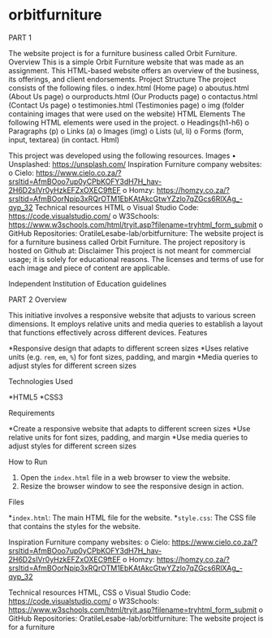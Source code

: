# orbitfurniture

PART 1

The website project is for a furniture business called Orbit Furniture.
Overview
This is a simple Orbit Furniture website that was made as an assignment. This HTML-based website offers an overview of the business, its offerings, and client endorsements.
Project Structure
The project consists of the following files.
o	index.html (Home page)
o	aboutus.html (About Us page)
o	ourproducts.html (Our Products page)
o	contactus.html (Contact Us page)
o	testimonies.html (Testimonies page)
o	img (folder containing images that were used on the website)
HTML Elements
The following HTML elements were used in the project.
o	Headings(h1-h6)
o	Paragraphs (p)
o	Links (a)
o	Images (img)
o	Lists (ul, li)
o	Forms (form, input, textarea) (in contact. Html)

This project was developed using the following resources.
Images
•	Unsplashed: https://unsplash.com/
Inspiration
Furniture company websites:
o	Cielo: https://www.cielo.co.za/?srsltid=AfmBOoo7up0yCPbKOFY3dH7H_hav-2H6D2sIVr0yHzkEFZxOXEC9ftEF
o	Homzy: https://homzy.co.za/?srsltid=AfmBOorNpip3xRQrOTM1EbKAtAkcGtwYZzlo7qZGcs6RlXAg_-qyp_32
Technical resources
HTML
o	Visual Studio Code: https://code.visualstudio.com/ 
o	W3Schools: https://www.w3schools.com/html/tryit.asp?filename=tryhtml_form_submit 
o	GitHub Repositories: OratileLesabe-lab/orbitfurniture: The website project is for a furniture business called Orbit Furniture.
The project repository is hosted on Github at: 
Disclaimer
This project is not meant for commercial usage; it is solely for educational reasons. The licenses and terms of use for each image and piece of content are applicable.

Independent Institution of Education guidelines

PART 2
Overview

This initiative involves a responsive website that adjusts to various screen dimensions. It employs relative units and media queries to establish a layout that functions effectively across different devices.
Features

*Responsive design that adapts to different screen sizes
*Uses relative units (e.g. `rem`, `em`, `%`) for font sizes, padding, and margin
*Media queries to adjust styles for different screen sizes

Technologies Used

*HTML5
*CSS3

 Requirements

*Create a responsive website that adapts to different screen sizes
*Use relative units for font sizes, padding, and margin
*Use media queries to adjust styles for different screen sizes

How to Run

1. Open the `index.html` file in a web browser to view the website.
2. Resize the browser window to see the responsive design in action.

Files

*`index.html`: The main HTML file for the website.
*`style.css`: The CSS file that contains the styles for the website.

Inspiration
Furniture company websites:
o	Cielo: https://www.cielo.co.za/?srsltid=AfmBOoo7up0yCPbKOFY3dH7H_hav-2H6D2sIVr0yHzkEFZxOXEC9ftEF
o	Homzy: https://homzy.co.za/?srsltid=AfmBOorNpip3xRQrOTM1EbKAtAkcGtwYZzlo7qZGcs6RlXAg_-qyp_32

Technical resources
HTML, CSS
o	Visual Studio Code: https://code.visualstudio.com/ 
o	W3Schools: https://www.w3schools.com/html/tryit.asp?filename=tryhtml_form_submit 
o	GitHub Repositories: OratileLesabe-lab/orbitfurniture: The website project is for a furniture 
